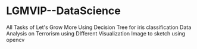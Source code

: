 # LGMVIP--DataScience
All Tasks of Let's Grow More
Using Decision Tree for iris classification
Data Analysis on Terrorism using DIfferent Visualization
Image to sketch using opencv
